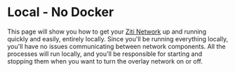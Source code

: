 # Local - No Docker

This page will show you how to get your [Ziti Network](../../introduction/index.mdx) up and running
quickly and easily, entirely locally. Since you'll be running everything locally, you'll have no issues communicating
between network components. All the processes will run locally, and you'll be responsible for starting and stopping them
when you want to turn the overlay network on or off.